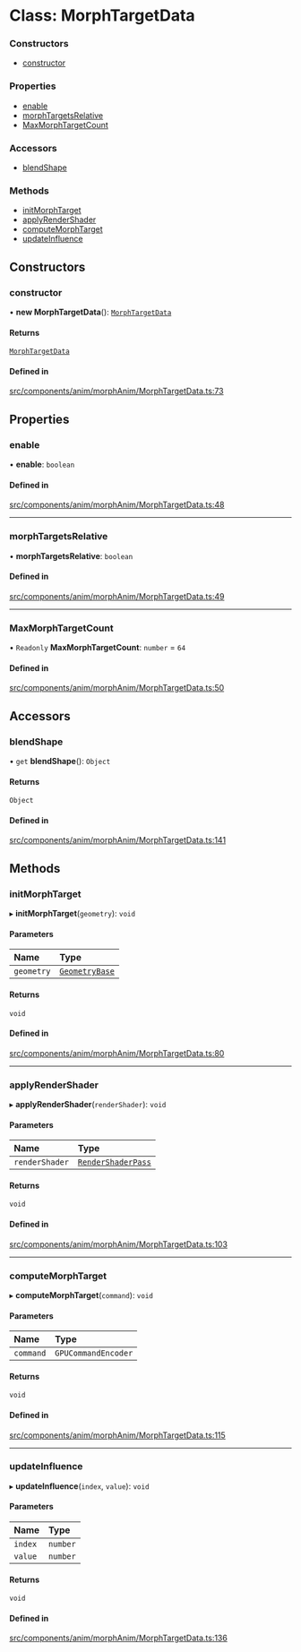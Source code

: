 # Class: MorphTargetData

### Constructors

- [constructor](MorphTargetData.md#constructor)

### Properties

- [enable](MorphTargetData.md#enable)
- [morphTargetsRelative](MorphTargetData.md#morphtargetsrelative)
- [MaxMorphTargetCount](MorphTargetData.md#maxmorphtargetcount)

### Accessors

- [blendShape](MorphTargetData.md#blendshape)

### Methods

- [initMorphTarget](MorphTargetData.md#initmorphtarget)
- [applyRenderShader](MorphTargetData.md#applyrendershader)
- [computeMorphTarget](MorphTargetData.md#computemorphtarget)
- [updateInfluence](MorphTargetData.md#updateinfluence)

## Constructors

### constructor

• **new MorphTargetData**(): [`MorphTargetData`](MorphTargetData.md)

#### Returns

[`MorphTargetData`](MorphTargetData.md)

#### Defined in

[src/components/anim/morphAnim/MorphTargetData.ts:73](https://github.com/Orillusion/orillusion/blob/main/src/components/anim/morphAnim/MorphTargetData.ts#L73)

## Properties

### enable

• **enable**: `boolean`

#### Defined in

[src/components/anim/morphAnim/MorphTargetData.ts:48](https://github.com/Orillusion/orillusion/blob/main/src/components/anim/morphAnim/MorphTargetData.ts#L48)

___

### morphTargetsRelative

• **morphTargetsRelative**: `boolean`

#### Defined in

[src/components/anim/morphAnim/MorphTargetData.ts:49](https://github.com/Orillusion/orillusion/blob/main/src/components/anim/morphAnim/MorphTargetData.ts#L49)

___

### MaxMorphTargetCount

• `Readonly` **MaxMorphTargetCount**: `number` = `64`

#### Defined in

[src/components/anim/morphAnim/MorphTargetData.ts:50](https://github.com/Orillusion/orillusion/blob/main/src/components/anim/morphAnim/MorphTargetData.ts#L50)

## Accessors

### blendShape

• `get` **blendShape**(): `Object`

#### Returns

`Object`

#### Defined in

[src/components/anim/morphAnim/MorphTargetData.ts:141](https://github.com/Orillusion/orillusion/blob/main/src/components/anim/morphAnim/MorphTargetData.ts#L141)

## Methods

### initMorphTarget

▸ **initMorphTarget**(`geometry`): `void`

#### Parameters

| Name | Type |
| :------ | :------ |
| `geometry` | [`GeometryBase`](GeometryBase.md) |

#### Returns

`void`

#### Defined in

[src/components/anim/morphAnim/MorphTargetData.ts:80](https://github.com/Orillusion/orillusion/blob/main/src/components/anim/morphAnim/MorphTargetData.ts#L80)

___

### applyRenderShader

▸ **applyRenderShader**(`renderShader`): `void`

#### Parameters

| Name | Type |
| :------ | :------ |
| `renderShader` | [`RenderShaderPass`](RenderShaderPass.md) |

#### Returns

`void`

#### Defined in

[src/components/anim/morphAnim/MorphTargetData.ts:103](https://github.com/Orillusion/orillusion/blob/main/src/components/anim/morphAnim/MorphTargetData.ts#L103)

___

### computeMorphTarget

▸ **computeMorphTarget**(`command`): `void`

#### Parameters

| Name | Type |
| :------ | :------ |
| `command` | `GPUCommandEncoder` |

#### Returns

`void`

#### Defined in

[src/components/anim/morphAnim/MorphTargetData.ts:115](https://github.com/Orillusion/orillusion/blob/main/src/components/anim/morphAnim/MorphTargetData.ts#L115)

___

### updateInfluence

▸ **updateInfluence**(`index`, `value`): `void`

#### Parameters

| Name | Type |
| :------ | :------ |
| `index` | `number` |
| `value` | `number` |

#### Returns

`void`

#### Defined in

[src/components/anim/morphAnim/MorphTargetData.ts:136](https://github.com/Orillusion/orillusion/blob/main/src/components/anim/morphAnim/MorphTargetData.ts#L136)
